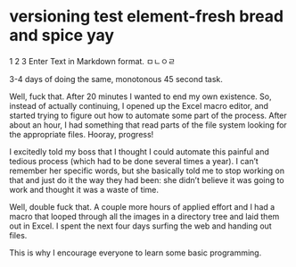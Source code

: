 # versioning test element-fresh bread and spice yay
1 2 3
Enter Text in Markdown format.   ㅁㄴㅇㄹ 


3-4 days of doing the same, monotonous 45 second task.

Well, fuck that. After 20 minutes I wanted to end my own existence. So, instead of actually continuing, I opened up the Excel macro editor, and started trying to figure out how to automate some part of the process. After about an hour, I had something that read parts of the file system looking for the appropriate files. Hooray, progress!

I excitedly told my boss that I thought I could automate this painful and tedious process (which had to be done several times a year). I can’t remember her specific words, but she basically told me to stop working on that and just do it the way they had been: she didn’t believe it was going to work and thought it was a waste of time.

Well, double fuck that. A couple more hours of applied effort and I had a macro that looped through all the images in a directory tree and laid them out in Excel. I spent the next four days surfing the web and handing out files.

This is why I encourage everyone to learn some basic programming.

